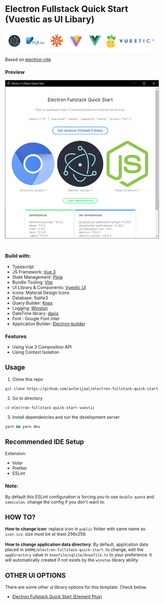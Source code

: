 # Electron Fullstack Quick Start (Vuestic as UI Libary)

<img src="public/banner.png"/>

Based on [electron-vite](https://github.com/electron-vite/electron-vite-vue)

### Preview
<img src="public/electron-fullstack-quick-start-vuestic-demo.png"/>

### Build with:
- Typescript
- JS Framework: [Vue 3](https://github.com/vuejs/vue)
- State Management: [Pinia](https://github.com/vuejs/pinia)
- Bundle Tooling: [Vite](https://github.com/vitejs/vite)
- UI Library & Components: [Vuestic UI](https://github.com/epicmaxco/vuestic-ui)
- Icons: Material Design Icons
- Database: Sqlite3
- Query Builder: [Knex](https://github.com/knex/knex)
- Logging: [Winston](https://github.com/winstonjs/winston)
- DateTime library: [dayjs](https://github.com/iamkun/dayjs)
- Font : Google Font Inter
- Application Builder: [Electron-builder](https://github.com/electron-userland/electron-builder)
### Features
- Using Vue 3 Composition API
- Using Context Isolation

## Usage
1. Clone this repo
```bash
git clone https://github.com/aufarijaal/electron-fullstack-quick-start-vuestic
```
2. Go to directory
```bash
cd electron-fullstack-quick-start-vuestic
```
3. Install dependencies and run the development server
```bash
yarn && yarn dev
```
## Recommended IDE Setup
Extension:
- Volar
- Prettier
- ESLint

### Note:
By default this ESLint configuration is forcing you to use `double quote` and `semicolon`. change the config if you don't want to.

## HOW TO?

**How to change icon**: replace icon in `public` folder with same name as `icon.ico`. size must be at least 256x256.
<br/>
<br/>
**How to change application data directory**: By default, application data placed in `$HOME/electron-fullstack-quick-start`. to change, edit the `appDirectory` value in `knexfile/sqlite/knexfile.ts` to your preference. it will automatically created if not exists by the `winston` library ability.

## OTHER UI OPTIONS
There are some other ui library options for this template. Check below.
- [Electron Fullstack Quick Start (Element Plus)](https://github.com/aufarijaal/electron-fullstack-quick-start)